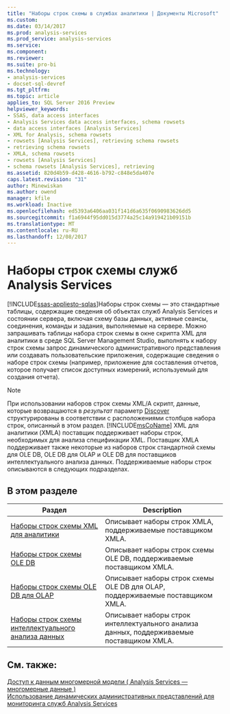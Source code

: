 ```yaml
---
title: "Наборы строк схемы в службах аналитики | Документы Microsoft"
ms.custom: 
ms.date: 03/14/2017
ms.prod: analysis-services
ms.prod_service: analysis-services
ms.service: 
ms.component: 
ms.reviewer: 
ms.suite: pro-bi
ms.technology:
- analysis-services
- docset-sql-devref
ms.tgt_pltfrm: 
ms.topic: article
applies_to: SQL Server 2016 Preview
helpviewer_keywords:
- SSAS, data access interfaces
- Analysis Services data access interfaces, schema rowsets
- data access interfaces [Analysis Services]
- XML for Analysis, schema rowsets
- rowsets [Analysis Services], retrieving schema rowsets
- retrieving schema rowsets
- XMLA, schema rowsets
- rowsets [Analysis Services]
- schema rowsets [Analysis Services], retrieving
ms.assetid: 820d4b59-d428-4616-b792-c848e5da407e
caps.latest.revision: "31"
author: Minewiskan
ms.author: owend
manager: kfile
ms.workload: Inactive
ms.openlocfilehash: ed5393a6406aa031f141d6a635f0690983626dd5
ms.sourcegitcommit: f1a6944f95dd015d3774a25c14a919421b09151b
ms.translationtype: MT
ms.contentlocale: ru-RU
ms.lasthandoff: 12/08/2017
---
```

# <a name="analysis-services-schema-rowsets"></a>Наборы строк схемы служб Analysis Services
[!INCLUDE[ssas-appliesto-sqlas](../../includes/ssas-appliesto-sqlas.md)]Наборы строк схемы — это стандартные таблицы, содержащие сведения об объектах служб Analysis Services и состоянии сервера, включая схему базы данных, активные сеансы, соединения, команды и задания, выполняемые на сервере. Можно запрашивать таблицы набора строк схемы в окне скрипта XML для аналитики в среде SQL Server Management Studio, выполнять к набору строк схемы запрос динамического административного представления или создавать пользовательские приложения, содержащие сведения о наборе строк схемы (например, приложение для составления отчетов, которое получает список доступных измерений, используемый для создания отчета).  
  
> [!NOTE]  
>  При использовании наборов строк схемы XML/A скрипт, данные, которые возвращаются в *результат* параметр [Discover](../../analysis-services/xmla/xml-elements-methods-discover.md) структурированы в соответствии с расположениями столбцов набора строк, описанный в этом раздел. [!INCLUDE[msCoName](../../includes/msconame-md.md)] XML для аналитики (XMLA) поставщик поддерживает наборы строк, необходимых для анализа спецификации XML. Поставщик XMLA поддерживает также некоторые из наборов строк стандартной схемы для OLE DB, OLE DB для OLAP и OLE DB для поставщиков интеллектуального анализа данных. Поддерживаемые наборы строк описываются в следующих подразделах.  
  
## <a name="in-this-section"></a>В этом разделе  
  
|Раздел|Description|  
|-----------|-----------------|  
|[Наборы строк схемы XML для аналитики](../../analysis-services/schema-rowsets/xml/xml-for-analysis-schema-rowsets.md)|Описывает наборы строк XMLA, поддерживаемые поставщиком XMLA.|  
|[Наборы строк схемы OLE DB](../../analysis-services/schema-rowsets/ole-db/ole-db-schema-rowsets.md)|Описывает наборы строк схемы OLE DB, поддерживаемые поставщиком XMLA.|  
|[Наборы строк схемы OLE DB для OLAP](../../analysis-services/schema-rowsets/ole-db-olap/ole-db-for-olap-schema-rowsets.md)|Описывает наборы строк схемы OLE DB для OLAP, поддерживаемые поставщиком XMLA.|  
|[Наборы строк схемы интеллектуального анализа данных](../../analysis-services/schema-rowsets/data-mining/data-mining-schema-rowsets.md)|Описывает наборы строк интеллектуального анализа данных, поддерживаемые поставщиком XMLA.|  
  
## <a name="see-also"></a>См. также:  
 [Доступ к данным многомерной модели &#40; Analysis Services — многомерные данные &#41;](../../analysis-services/multidimensional-models/mdx/multidimensional-model-data-access-analysis-services-multidimensional-data.md)   
 [Использование динамических административных представлений для мониторинга служб Analysis Services](../../analysis-services/instances/use-dynamic-management-views-dmvs-to-monitor-analysis-services.md)  
  
  
